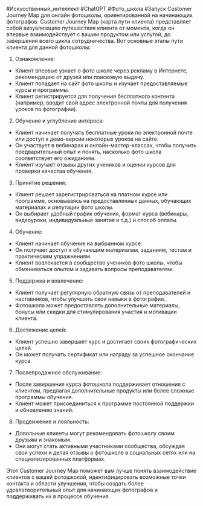 #Искусственный_интеллект #ChatGPT #Фото_школа #Запуск 
Customer Journey Map для онлайн фотошколы, ориентированной на начинающих фотографов. Customer Journey Map (карта пути клиента) представляет собой визуализацию путешествия клиента от момента, когда он впервые взаимодействует с вашим продуктом или услугой, до завершения всего цикла сотрудничества. Вот основные этапы пути клиента для данной фотошколы:

1. Ознакомление:

- Клиент впервые узнает о фото школе через рекламу в Интернете, рекомендацию от друзей или поисковую выдачу.
- Клиент попадает на сайт фото школы и изучает предоставляемые курсы и программы.
- Клиент регистрируется для получения бесплатного контента (например, вводит свой адрес электронной почты для получения уроков по фотографии).

2. Обучение и углубление интереса:

- Клиент начинает получать бесплатные уроки по электронной почте или доступ к демо-версии некоторых уроков на сайте.
- Он участвует в вебинарах и онлайн-мастер-классах, чтобы получить предварительный опыт и понять, насколько фото школа соответствует его ожиданиям.
- Клиент изучает отзывы других учеников и оценки курсов для проверки качества обучения.

3. Принятие решения:

- Клиент решает зарегистрироваться на платном курсе или программе, основываясь на предоставленных данных, обучающих материалах и репутации фото школы.
- Он выбирает удобный график обучения, формат курса (вебинары, видеоуроки, индивидуальные занятия и т.д.) и способ оплаты.

4. Обучение:

- Клиент начинает обучение на выбранном курсе.
- Он получает доступ к обучающим материалам, заданиям, тестам и практическим упражнениям.
- Клиент вовлекается в сообщество учеников фото школы, чтобы обмениваться опытом и задавать вопросы преподавателям.

5. Поддержка и вовлечение:

- Клиент получает регулярную обратную связь от преподавателей и наставников, чтобы улучшить свои навыки в фотографии.
- Фотошкола может предоставлять дополнительные материалы, бонусы или скидки для стимулирования участия и мотивации клиента.

6. Достижение целей:

- Клиент успешно завершает курс и достигает своих фотографических целей.
- Он может получать сертификат или награду за успешное окончание курса.

7. Послепродажное обслуживание:

- После завершения курса фотошкола поддерживает отношения с клиентом, предлагая дополнительные продукты или более сложные программы обучения.
- Клиент может присоединиться к программе постоянной поддержки и обновлению знаний.

8. Продвижение и лояльность:

- Довольные клиенты могут рекомендовать фотошколу своим друзьям и знакомым.
- Они могут стать активными участниками сообщества, обсуждая свои успехи и делая отзывы о фотошколе в социальных сетях или на специализированных платформах.

Этот Customer Journey Map поможет вам лучше понять взаимодействие клиентов с вашей фотошколой, идентифицировать возможные точки контакта и области улучшения, чтобы создать более удовлетворительный опыт для начинающих фотографов и поддерживать их в процессе обучения.